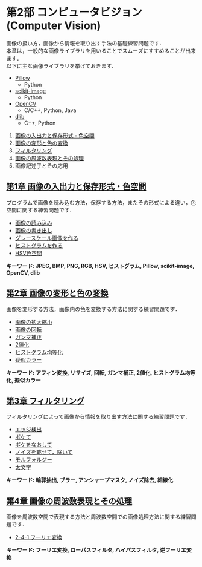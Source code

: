 # 第2部 コンピュータビジョン (Computer Vision)

画像の扱い方，画像から情報を取り出す手法の基礎練習問題です．  
本章は，一般的な画像ライブラリを用いることでスムーズにすすめることが出来ます．  
以下に主な画像ライブラリを挙げておきます．  
- [Pillow](http://python-pillow.org/)
    - Python
- [scikit-image](http://scikit-image.org/)
    - Python
- [OpenCV](http://opencv.org/)
    - C/C++, Python, Java
- [dlib](http://dlib.net/)
    - C++, Python


1. [画像の入出力と保存形式・色空間](#io_color)
2. [画像の変形と色の変換](#transformation)
3. [フィルタリング](#filtering)
4. [画像の周波数表現とその処理](#frequency)
5. 画像記述子とその応用

## <a name ="io_color">[第1章 画像の入出力と保存形式・色空間](1_io_color/io_color.md)
プログラムで画像を読み込む方法，保存する方法，またその形式による違い，色空間に関する練習問題です．  
- [画像の読み込み](1_io_color/io_color.md#imread)
- [画像の書き出し](1_io_color/io_color.md#imsave)
- [グレースケール画像を作る](1_io_color/io_color.md#gray)
- [ヒストグラムを作る](1_io_color/io_color.md#hist)
- [HSV色空間](1_io_color/io_color.md#hsv)

__キーワード: JPEG, BMP, PNG, RGB, HSV, ヒストグラム, Pillow, scikit-image, OpenCV, dlib__

## <a name ="transformation">[第2章 画像の変形と色の変換](2_transformation/transformation.md)
画像を変形する方法，画像内の色を変換する方法に関する練習問題です．  
- [画像の拡大縮小](2_transformation/transformation.md#resize)
- [画像の回転](2_transformation/transformation.md#rotation)
- [ガンマ補正](2_transformation/transformation.md#gamma)
- [2値化](2_transformation/transformation.md#binalization)
- [ヒストグラム均等化](2_transformation/transformation.md#histeq)
- [疑似カラー](2_transformation/transformation.md#pseudo)

__キーワード: アフィン変換, リサイズ, 回転, ガンマ補正, 2値化, ヒストグラム均等化, 擬似カラー__

## <a name ="filtering">[第3章 フィルタリング](3_filtering/filtering.md)
フィルタリングによって画像から情報を取り出す方法に関する練習問題です．  
- [エッジ検出](3_filtering/filtering.md#edge)
- [ボケて](3_filtering/filtering.md#blur)  
- [ボケをなおして](3_filtering/filtering.md#unsharp)
- [ノイズを載せて，除いて](3_filtering/filtering.md#noise)
- [モルフォルジー](3_filtering/filtering.md#morphology)
- [太文字](3_filtering/filtering.md#thinning)

__キーワード: 輪郭抽出, ブラー, アンシャープマスク, ノイズ除去, 細線化__

## <a name ="frequency">[第4章 画像の周波数表現とその処理](4_frequency/frequency.md)
画像を周波数空間で表現する方法と周波数空間での画像処理方法に関する練習問題です．  
- [2-4-1 フーリエ変換](4_frequency/frequency.md#fourier)

__キーワード: フーリエ変換, ローパスフィルタ, ハイパスフィルタ, 逆フーリエ変換__
